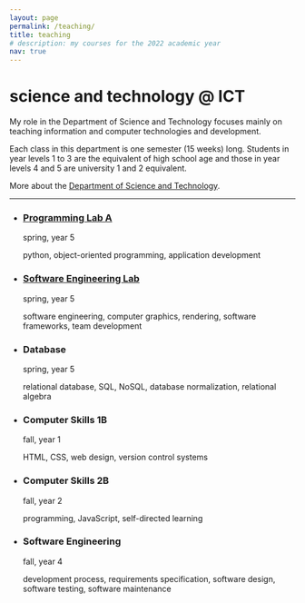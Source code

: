 ```yaml
---
layout: page
permalink: /teaching/
title: teaching
# description: my courses for the 2022 academic year
nav: true
---
```


# science and technology @ ICT

My role in the Department of Science and Technology focuses mainly on teaching information and computer technologies and development.

Each class in this department is one semester (15 weeks) long. Students in year levels 1 to 3 are the equivalent of high school age and those in year levels 4 and 5 are university 1 and 2 equivalent.

More about the [Department of Science and Technology](https://www.ict-kanazawa.ac.jp/education/department/).

---

<ul class="post-list">
    <li>
        <h3>
            <a href="https://robsonger.dev/Programming-Lab-A/">Programming Lab A</a>
        </h3>
        <p class="post-meta">spring, year 5</p>
        <p class="post-tags">python, object-oriented programming, application development</p>
    </li>
    <li>
        <h3>
            <a href="https://robsonger.dev/software-engineering-lab">Software Engineering Lab</a>
        </h3>
        <p class="post-meta">spring, year 5</p>
        <p class="post-tags">software engineering, computer graphics, rendering, software frameworks, team development</p>
    </li>
    <li>
        <h3>
            Database
        </h3>
        <p class="post-meta">spring, year 5</p>
        <p class="post-tags">relational database, SQL, NoSQL, database normalization, relational algebra</p>
    </li>
    <li>
        <h3>
            Computer Skills 1B
        </h3>
        <p class="post-meta">fall, year 1</p>
        <p class="post-tags">HTML, CSS, web design, version control systems</p>
    </li>
    <li>
        <h3>
            Computer Skills 2B
        </h3>
        <p class="post-meta">fall, year 2</p>
        <p class="post-tags">programming, JavaScript, self-directed learning</p>
    </li>
    <li>
        <h3>
            Software Engineering
        </h3>
        <p class="post-meta">fall, year 4</p>
        <p class="post-tags">development process, requirements specification, software design, software testing, software maintenance</p>
    </li>
</ul>